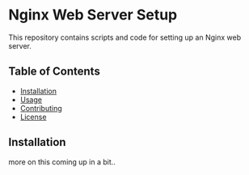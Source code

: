 # Nginx Web Server Setup

This repository contains scripts and code for setting up an Nginx web server.

## Table of Contents

- [Installation](#installation)
- [Usage](#usage)
- [Contributing](#contributing)
- [License](#license)

## Installation

more on this coming up in a bit..